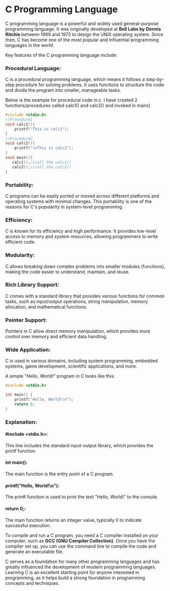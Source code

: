 # C Programming Language
C programming language is a powerful and widely used general-purpose programming language. It was originally developed at <b>Bell Labs by Dennis Ritchie </b> between 1969 and 1973 to design the UNIX operating system. Since then, C has become one of the most popular and influential programming languages in the world.

Key features of the C programming language include:
### Procedural Language: 
C is a procedural programming language, which means it follows a step-by-step procedure for solving problems. It uses functions to structure the code and divide the program into smaller, manageable tasks.

Below is the example for procedural code in c. I have created 2 functions/procedures called calc1() and calc2() and invoked in main()
```c
#include <stdio.h>
//Procedure1
void calc1(){
    printf("This is calc1");
}
//Procedure2
void calc2(){
    printf("\nThis is calc2");
}
void main(){
   calc1();//call the calc1()
   calc2();//call the calc2()
}
```
### Portability: 
C programs can be easily ported or moved across different platforms and operating systems with minimal changes. This portability is one of the reasons for C's popularity in system-level programming.
### Efficiency:
C is known for its efficiency and high performance. It provides low-level access to memory and system resources, allowing programmers to write efficient code.
### Modularity:
C allows breaking down complex problems into smaller modules (functions), making the code easier to understand, maintain, and reuse.
### Rich Library Support:
C comes with a standard library that provides various functions for common tasks, such as input/output operations, string manipulation, memory allocation, and mathematical functions.
### Pointer Support:
Pointers in C allow direct memory manipulation, which provides more control over memory and efficient data handling.
### Wide Application: 
C is used in various domains, including system programming, embedded systems, game development, scientific applications, and more.

A simple "Hello, World!" program in C looks like this:

```c
#include <stdio.h>

int main() {
    printf("Hello, World!\n");
    return 0;
}
```

### Explanation:

#### #include <stdio.h>:
This line includes the standard input-output library, which provides the printf function.
#### int main(): 
The main function is the entry point of a C program.
#### printf("Hello, World!\n"):
The printf function is used to print the text "Hello, World!" to the console.
#### return 0;:
The main function returns an integer value, typically 0 to indicate successful execution.

To compile and run a C program, you need a C compiler installed on your computer, such as <b>GCC (GNU Compiler Collection)</b>. Once you have the compiler set up, you can use the command line to compile the code and generate an executable file.

C serves as a foundation for many other programming languages and has greatly influenced the development of modern programming languages. Learning C is an excellent starting point for anyone interested in programming, as it helps build a strong foundation in programming concepts and techniques.
